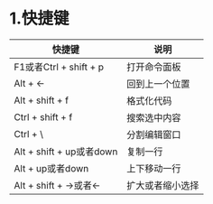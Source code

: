 # 1.快捷键

| 快捷键                   | 说明             |
| ------------------------ | ---------------- |
| F1或者Ctrl + shift + p   | 打开命令面板     |
| Alt + ←                  | 回到上一个位置   |
| Alt + shift + f          | 格式化代码       |
| Ctrl + shift + f         | 搜索选中内容     |
| Ctrl + \                 | 分割编辑窗口     |
| Alt + shift + up或者down | 复制一行         |
| Alt + up或者down         | 上下移动一行     |
| Alt + shift + →或者←     | 扩大或者缩小选择 |

